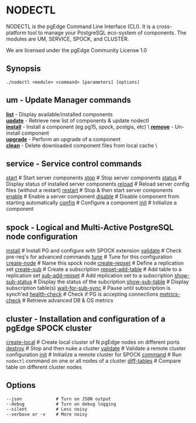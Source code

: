 # NODECTL
NODECTL is the pgEdge Command Line Interface (CLI).  It is a cross-platform 
tool to manage your PostgreSQL eco-system of components.  The modules are 
UM, SERVICE, SPOCK, and CLUSTER.

We are licensed under the pgEdge Community License 1.0

## Synopsis
    ./nodectl <module> <command> [parameters] [options] 

## um - Update Manager commands
[**list**](doc/um-list.md) - Display available/installed components \
[**update**](doc/um-update.md)  - Retrieve new list of components & update nodectl \
[**install**](doc/um-install.md) - Install a component (eg pg15, spock, postgis, etc) \ 
[**remove**](doc/um-remove.md) - Un-install component \
[**upgrade**](doc/um-upgrade.md) - Perform an upgrade of a component \
[**clean**](doc/um-clean.md) - Delete downloaded component files from local cache \

## service - Service control commands
<a href=doc/service-start.md>start</a>              # Start server components
<a href=doc/service-stop.md>stop</a>               # Stop server components
<a href=doc/service-status.md>status</a>             # Display status of installed server components
<a href=doc/service-reload.md>reload</a>             # Reload server config files (without a restart)
<a href=doc/service-restart.md>restart</a>            # Stop & then start server components
<a href=doc/service-enable.md>enable</a>             # Enable a server component
<a href=doc/service-disable.md>disable</a>            # Disable component from starting automatically
<a href=doc/service-config-.md>config</a>             # Configure a component
<a href=doc/service-init.md>init</a>               # Initialize a component

## spock - Logical and Multi-Active PostgreSQL node configuration
<a href=doc/spock-install.md>install</a>            # Install PG and configure with SPOCK extension
<a href=doc/spock-validate.md>validate</a>           # Check pre-req's for advanced commands
<a href=doc/spock-tune.md>tune</a>               # Tune for this configuration
<a href=doc/spock-create-node.md>create-node</a>        # Name this spock node
<a href=doc/spock-create-repset.md>create-repset</a>      # Define a replication set
<a href=doc/spock-create-sub.md>create-sub</a>         # Create a subscription
<a href=doc/spock-repset-add-table.md>repset-add-table</a>   # Add table to a replication set
<a href=doc/spock-sub-add-repset.md>sub-add-repset</a>     # Add replication set to a subscription
<a href=doc/spock-show-sub-status.md>show-sub-status</a>    # Display the status of the subcription
<a href=doc/spock-show-sub-table.md>show-sub-table</a>     # Display subscription table(s)
<a href=doc/spock-wait-for-sub-sync.md>wait-for-sub-sync</a>  # Pause until subscription is synch'ed
<a href=doc/spock-health-check.md>health-check</a>       # Check if PG is accepting connections
<a href=doc/spock-metrics-check.md>metrics-check</a>      # Retrieve advanced DB & OS metrics

## cluster - Installation and configuration of a pgEdge SPOCK cluster
<a href=doc/cluster-create-local.md>create-local</a>       # Create local cluster of N pgEdge nodes on different ports
<a href=doc/cluster-destroy.md>destroy</a>            # Stop and then nuke a cluster
<a href=doc/cluster-validate.md>validate</a>           # Validate a remote cluster configuration
<a href=doc/cluster-init.md>init</a>               # Initialize a remote cluster for SPOCK
<a href=doc/cluster-command.md>command</a>            # Run `nodectl` command on one or all nodes of a cluster
<a href=doc/cluster-diff-tables.md>diff-tables</a>        # Compare table on different cluster nodes
</pre>

## Options
    --json             # Turn on JSON output
    --debug            # Turn on debug logging
    --silent           # Less noisy
    --verbose or -v    # More noisy

